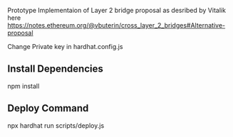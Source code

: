 Prototype Implementaion of Layer 2 bridge proposal as desribed by Vitalik here https://notes.ethereum.org/@vbuterin/cross_layer_2_bridges#Alternative-proposal

Change Private key in hardhat.config.js 
## Install Dependencies
npm install
## Deploy Command
npx hardhat run scripts/deploy.js